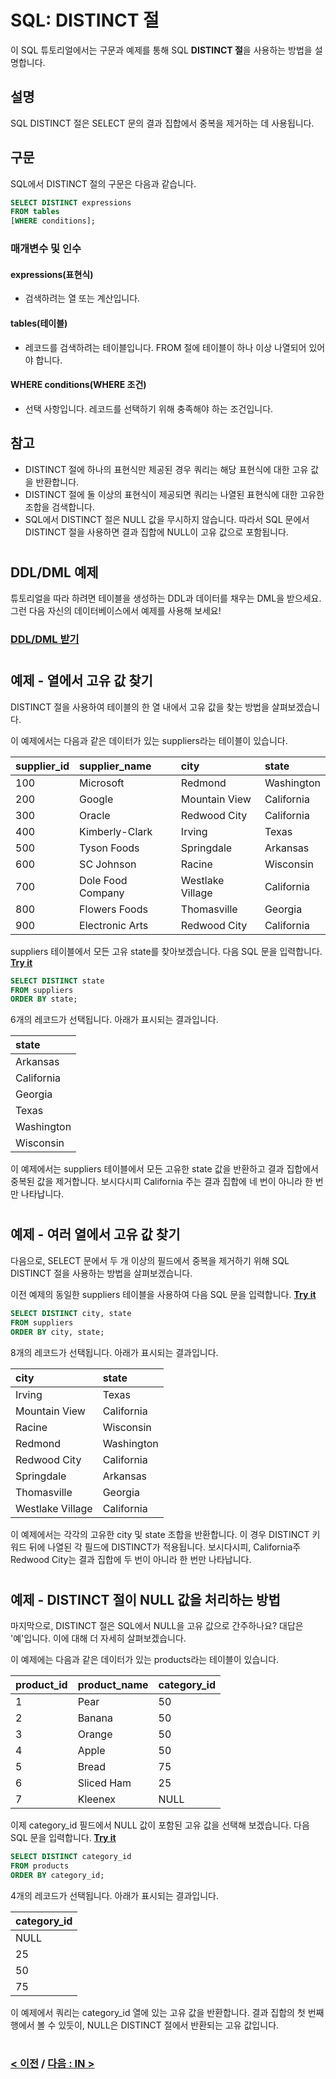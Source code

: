 # SQL: DISTINCT 절

이 SQL 튜토리얼에서는 구문과 예제를 통해 SQL **DISTINCT 절**을 사용하는 방법을 설명합니다.

## 설명
SQL DISTINCT 절은 SELECT 문의 결과 집합에서 중복을 제거하는 데 사용됩니다.

## 구문
SQL에서 DISTINCT 절의 구문은 다음과 같습니다.
```SQL
SELECT DISTINCT expressions
FROM tables
[WHERE conditions];
```
### 매개변수 및 인수
#### **expressions(표현식)**
- 검색하려는 열 또는 계산입니다.
#### **tables(테이블)**
- 레코드를 검색하려는 테이블입니다. FROM 절에 테이블이 하나 이상 나열되어 있어야 합니다.
#### **WHERE conditions(WHERE 조건)**
- 선택 사항입니다. 레코드를 선택하기 위해 충족해야 하는 조건입니다.

## 참고
- DISTINCT 절에 하나의 표현식만 제공된 경우 쿼리는 해당 표현식에 대한 고유 값을 반환합니다.
- DISTINCT 절에 둘 이상의 표현식이 제공되면 쿼리는 나열된 표현식에 대한 고유한 조합을 검색합니다.
- SQL에서 DISTINCT 절은 NULL 값을 무시하지 않습니다. 따라서 SQL 문에서 DISTINCT 절을 사용하면 결과 집합에 NULL이 고유 값으로 포함됩니다.

#
## DDL/DML 예제
튜토리얼을 따라 하려면 테이블을 생성하는 DDL과 데이터를 채우는 DML을 받으세요. 그런 다음 자신의 데이터베이스에서 예제를 사용해 보세요!
### [DDL/DML 받기](https://www.techonthenet.com/sql/distinct_ddl.php)

#
## 예제 - 열에서 고유 값 찾기
DISTINCT 절을 사용하여 테이블의 한 열 내에서 고유 값을 찾는 방법을 살펴보겠습니다.

이 예제에서는 다음과 같은 데이터가 있는 suppliers라는 테이블이 있습니다.

| supplier_id | supplier_name     | city             | state      |
| :---------- | :---------------- | :--------------- | :--------- |
| 100         | Microsoft         | Redmond          | Washington |
| 200         | Google            | Mountain View    | California |
| 300         | Oracle            | Redwood City     | California |
| 400         | Kimberly-Clark    | Irving           | Texas      |
| 500         | Tyson Foods       | Springdale       | Arkansas   |
| 600         | SC Johnson        | Racine           | Wisconsin  |
| 700         | Dole Food Company | Westlake Village | California |
| 800         | Flowers Foods     | Thomasville      | Georgia    |
| 900         | Electronic Arts   | Redwood City     | California |

suppliers 테이블에서 모든 고유 state를 찾아보겠습니다. 다음 SQL 문을 입력합니다. **[Try it](https://www.techonthenet.com/sql/distinct_try_sql.php)**
```SQL
SELECT DISTINCT state
FROM suppliers
ORDER BY state;
```
6개의 레코드가 선택됩니다. 아래가 표시되는 결과입니다.

| state      |
| :--------- |
| Arkansas   |
| California |
| Georgia    |
| Texas      |
| Washington |
| Wisconsin  |

이 예제에서는 suppliers 테이블에서 모든 고유한 state 값을 반환하고 결과 집합에서 중복된 값을 제거합니다. 보시다시피 California 주는 결과 집합에 네 번이 아니라 한 번만 나타납니다.

#
## 예제 - 여러 열에서 고유 값 찾기
다음으로, SELECT 문에서 두 개 이상의 필드에서 중복을 제거하기 위해 SQL DISTINCT 절을 사용하는 방법을 살펴보겠습니다.

이전 예제의 동일한 suppliers 테이블을 사용하여 다음 SQL 문을 입력합니다. **[Try it](https://www.techonthenet.com/sql/distinct_try_sql.php)**
```SQL
SELECT DISTINCT city, state
FROM suppliers
ORDER BY city, state;
```
8개의 레코드가 선택됩니다. 아래가 표시되는 결과입니다.

| city             | state      |
| :--------------- | :--------- |
| Irving           | Texas      |
| Mountain View    | California |
| Racine           | Wisconsin  |
| Redmond          | Washington |
| Redwood City     | California |
| Springdale       | Arkansas   |
| Thomasville      | Georgia    |
| Westlake Village | California |

이 예제에서는 각각의 고유한 city 및 state 조합을 반환합니다. 이 경우 DISTINCT 키워드 뒤에 나열된 각 필드에 DISTINCT가 적용됩니다. 보시다시피, California주 Redwood City는 결과 집합에 두 번이 아니라 한 번만 나타납니다.

#
## 예제 - DISTINCT 절이 NULL 값을 처리하는 방법
마지막으로, DISTINCT 절은 SQL에서 NULL을 고유 값으로 간주하나요? 대답은 '예'입니다. 이에 대해 더 자세히 살펴보겠습니다.

이 예제에는 다음과 같은 데이터가 있는 products라는 테이블이 있습니다.

| product_id | product_name | category_id |
| :--------- | :----------- | :---------- |
| 1          | Pear         | 50          |
| 2          | Banana       | 50          |
| 3          | Orange       | 50          |
| 4          | Apple        | 50          |
| 5          | Bread        | 75          |
| 6          | Sliced Ham   | 25          |
| 7          | Kleenex      | NULL        |

이제 category_id 필드에서 NULL 값이 포함된 고유 값을 선택해 보겠습니다. 다음 SQL 문을 입력합니다. **[Try it](https://www.techonthenet.com/sql/distinct_try_sql.php)**
```SQL
SELECT DISTINCT category_id
FROM products
ORDER BY category_id;
```
4개의 레코드가 선택됩니다. 아래가 표시되는 결과입니다.

| category_id |
| :---------- |
| NULL        |
| 25          |
| 50          |
| 75          |

이 예제에서 쿼리는 category_id 열에 있는 고유 값을 반환합니다. 결과 집합의 첫 번째 행에서 볼 수 있듯이, NULL은 DISTINCT 절에서 반환되는 고유 값입니다.

#
### [< 이전](https://github.com/riz-jeong/TechOnTheNet-Korean-Translation/blob/main/SQL/AND_OR.md) / [다음 : IN >](https://github.com/riz-jeong/TechOnTheNet-Korean-Translation/blob/main/SQL/IN.md)